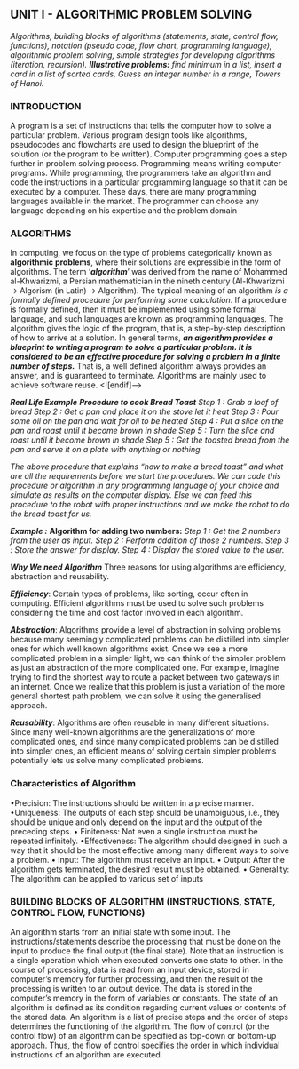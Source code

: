 



## **UNIT I - ALGORITHMIC PROBLEM SOLVING**
*Algorithms, building blocks of algorithms (statements, state, control flow, functions), notation (pseudo code, flow chart, programming language), algorithmic problem solving, simple strategies for developing algorithms (iteration, recursion).* 
***Illustrative problems:*** *find minimum in a list, insert a card in a list of sorted cards, Guess an integer number in a range, Towers of Hanoi.*

### INTRODUCTION 
A program is a set of instructions that tells the computer how to solve a particular problem. Various program design tools like algorithms, pseudocodes and flowcharts are used to design the blueprint of the solution (or the program to be written). 
Computer programming goes a step further in problem solving process. Programming means writing computer programs. While programming, the programmers take an algorithm and code the instructions in a particular programming language so that it can be executed by a computer. These days, there are many programming languages available in the market. The programmer can choose any language depending on his expertise and the problem domain
### ALGORITHMS
In computing, we focus on the type of problems categorically known as **algorithmic problems**, where their solutions are expressible in the form of algorithms. The term ‘***algorithm***’ was derived from the name of Mohammed al-Khwarizmi, a Persian mathematician in the nineth century (Al-Khwarizmi → Algorism (in Latin) → Algorithm). 
The typical meaning of an algorithm *is a formally defined procedure for performing some calculation*. If a procedure is formally defined, then it must be implemented using some formal language, and such languages are known as programming languages. The algorithm gives the logic of the program, that is, a step-by-step description of how to arrive at a solution.
In general terms, ***an algorithm provides a blueprint to writing a program to solve a particular problem. It is considered to be an effective procedure for solving a problem in a finite number of steps.*** That is, a well defined algorithm always provides an answer, and is guaranteed to terminate. Algorithms are mainly used to achieve software reuse. 
<![endif]-->

**_Real Life Example_**
**_Procedure to cook Bread Toast_**
_Step 1 : Grab a loaf of bread_
_Step 2 : Get a pan and place it on the stove let it heat_
_Step 3 : Pour some oil on the pan and wait for oil to be heated_
_Step 4 : Put a slice on the pan and roast until it become brown in shade_
_Step 5 : Turn the slice and roast until it become brown in shade_
_Step 5 : Get the toasted bread from the pan and serve it on a plate with anything or nothing._

_The above procedure that explains “how to make a bread toast” and what are all the requirements before we start the procedures. We can code this procedure or algorithm in any programming language of your choice and simulate as results on the computer display. Else we can feed this procedure to the robot with proper instructions and we make the robot to do the bread toast for us._

**_Example :_**
**Algorithm for adding two numbers:**
_Step 1 : Get the 2 numbers from the user as input._
_Step 2 : Perform addition of those 2 numbers._
_Step 3 : Store the answer for display._
_Step 4 : Display the stored value to the user._

***Why We need Algorithm***
Three reasons for using algorithms are efficiency, abstraction and reusability.

**_Efficiency_**: Certain types of problems, like sorting, occur often in computing. Efficient algorithms must be used to solve such problems considering the time and cost factor involved in each algorithm.

**_Abstraction_**: Algorithms provide a level of abstraction in solving problems because many seemingly complicated problems can be distilled into simpler ones for which well known algorithms exist. Once we see a more complicated problem in a simpler light, we can think of the simpler problem as just an abstraction of the more complicated one. For example, imagine trying to find the shortest way to route a packet between two gateways in an internet. Once we realize that this problem is just a variation of the more general shortest path problem, we can solve it using the generalised approach.

**_Reusability_**: Algorithms are often reusable in many different situations. Since many well-known algorithms are the generalizations of more complicated ones, and since many complicated problems can be distilled into simpler ones, an efficient means of solving certain simpler problems potentially lets us solve many complicated problems.

### Characteristics of Algorithm
•Precision: The instructions should be written in a precise manner. 
•Uniqueness: The outputs of each step should be unambiguous, i.e., they should be unique and only depend on the input and the output of the preceding steps. 
• Finiteness: Not even a single instruction must be repeated infinitely.
•Effectiveness: The algorithm should designed in such a way that it should be the most effective among many different ways to solve a problem. 
• Input: The algorithm must receive an input. 
• Output: After the algorithm gets terminated, the desired result must be obtained.
 • Generality: The algorithm can be applied to various set of inputs

### BUILDING BLOCKS OF ALGORITHM (INSTRUCTIONS, STATE, CONTROL FLOW, FUNCTIONS)
An algorithm starts from an initial state with some input. The instructions/statements describe the processing that must be done on the input to produce the final output (the final state). Note that an instruction is a single operation which when executed converts one state to other. In the course of processing, data is read from an input device, stored in computer’s memory for further processing, and then the result of the processing is written to an output device. The data is stored in the computer’s memory in the form of variables or constants. 
The state of an algorithm is defined as its condition regarding current values or contents of the stored data. An algorithm is a list of precise steps and the order of steps determines the functioning of the algorithm. 
The flow of control (or the control flow) of an algorithm can be specified as top-down or bottom-up approach. Thus, the flow of control specifies the order in which individual instructions of an algorithm are executed.
